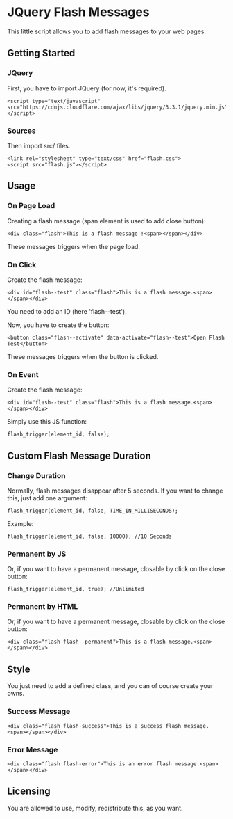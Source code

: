 # JQuery Flash Messages

This little script allows you to add flash messages to your web pages.

## Getting Started

### JQuery

First, you have to import JQuery (for now, it's required).

```
<script type="text/javascript" src="https://cdnjs.cloudflare.com/ajax/libs/jquery/3.3.1/jquery.min.js"></script>
```

### Sources

Then import src/ files.

```
<link rel="stylesheet" type="text/css" href="flash.css">
<script src="flash.js"></script>
```

## Usage


### On Page Load

Creating a flash message (span element is used to add close button):

```
<div class="flash">This is a flash message !<span></span></div>
```

These messages triggers when the page load.


### On Click

Create the flash message:

```
<div id="flash--test" class="flash">This is a flash message.<span></span></div>
```
You need to add an ID (here 'flash--test').

Now, you have to create the button:

```
<button class="flash--activate" data-activate="flash--test">Open Flash Test</button>
```

These messages triggers when the button is clicked.


### On Event

Create the flash message:

```
<div id="flash--test" class="flash">This is a flash message.<span></span></div>
```

Simply use this JS function:

```
flash_trigger(element_id, false);
```


## Custom Flash Message Duration

### Change Duration

Normally, flash messages disappear after 5 seconds. If you want to change this, just add one argument:

```
flash_trigger(element_id, false, TIME_IN_MILLISECONDS);
```

Example:

```
flash_trigger(element_id, false, 10000); //10 Seconds
```

### Permanent by JS

Or, if you want to have a permanent message, closable by click on the close button:

```
flash_trigger(element_id, true); //Unlimited
```

### Permanent by HTML

Or, if you want to have a permanent message, closable by click on the close button:

```
<div class="flash flash--permanent">This is a flash message.<span></span></div>
```

## Style

You just need to add a defined class, and you can of course create your owns.

### Success Message

```
<div class="flash flash-success">This is a success flash message.<span></span></div>
```

### Error Message

```
<div class="flash flash-error">This is an error flash message.<span></span></div>
```


## Licensing

You are allowed to use, modify, redistribute this, as you want.